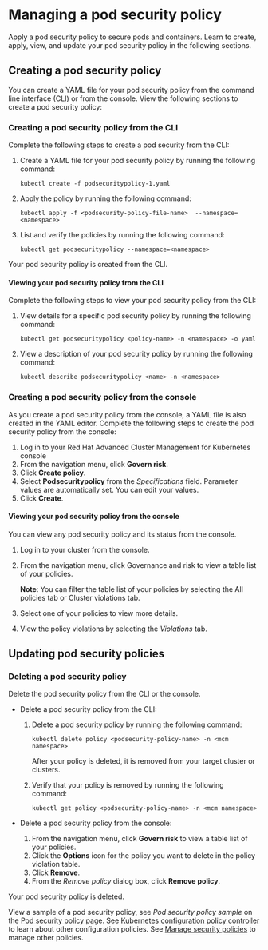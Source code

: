 # Managing a pod security policy

Apply a pod security policy to secure pods and containers. Learn to create, apply, view, and update your pod security policy in the following sections.

## Creating a pod security policy 

You can create a YAML file for your pod security policy from the command line interface (CLI) or from the console. View the following sections to create a pod security policy: 

### Creating a pod security policy from the CLI

Complete the following steps to create a pod security from the CLI:

1. Create a YAML file for your pod security policy by running the following command:

   ```
   kubectl create -f podsecuritypolicy-1.yaml
   ```

2. Apply the policy by running the following command:

   ```
   kubectl apply -f <podsecurity-policy-file-name>  --namespace=<namespace>
   ```

3. List and verify the policies by running the following command:

   ```
   kubectl get podsecuritypolicy --namespace=<namespace>
   ```

Your pod security policy is created from the CLI. 

#### Viewing your pod security policy from the CLI 

Complete the following steps to view your pod security policy from the CLI:

1. View details for a specific pod security policy by running the following command:

   ```
   kubectl get podsecuritypolicy <policy-name> -n <namespace> -o yaml
   ```

2. View a description of your pod security policy by running the following command:

   ```
   kubectl describe podsecuritypolicy <name> -n <namespace>
   ```

### Creating a pod security policy from the console

As you create a pod security policy from the console, a YAML file is also created in the YAML editor. Complete the following steps to create the pod security policy from the console:

1. Log in to your Red Hat Advanced Cluster Management for Kubernetes console
2. From the navigation menu, click **Govern risk**. 
3. Click **Create policy**. 
4. Select **Podsecuritypolicy** from the _Specifications_ field. Parameter values are automatically set. You can edit your values.
5. Click **Create**. 

#### Viewing your pod security policy from the console

You can view any pod security policy and its status from the console.

1. Log in to your cluster from the console.

2. From the navigation menu, click Governance and risk to view a table list of your policies.

   **Note**: You can filter the table list of your policies by selecting the All policies tab or Cluster violations tab.

3. Select one of your policies to view more details.

4. View the policy violations by selecting the _Violations_ tab.

## Updating pod security policies

### Deleting a pod security policy

Delete the pod security policy from the CLI or the console. 

* Delete a pod security policy from the CLI:

  1. Delete a pod security policy by running the following command: <!--verify command `namespace`-->

      ```
      kubectl delete policy <podsecurity-policy-name> -n <mcm namespace>  
      ```

      After your policy is deleted, it is removed from your target cluster or clusters.

  2. Verify that your policy is removed by running the following command:

      ```
      kubectl get policy <podsecurity-policy-name> -n <mcm namespace>
      ```
      
* Delete a pod security policy from the console:

  1. From the navigation menu, click **Govern risk** to view a table list of your policies.
  2. Click the **Options** icon for the policy you want to delete in the policy violation table.
  3. Click **Remove**.
  4. From the _Remove policy_ dialog box, click **Remove policy**.

Your pod security policy is deleted.

View a sample of a pod security policy, see _Pod security policy sample_ on the [Pod security policy](memory_policy.md) page. See [Kubernetes configuration policy controller](config_policy_ctrl.md) to learn about other configuration policies. See [Manage security policies](manage_policy_overview.md) to manage other policies.
 
